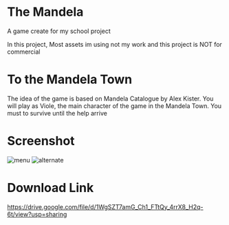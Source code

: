 # The Mandela

A game create for my school project

In this project, Most assets im using not my work and this project is NOT for commercial

# To the Mandela Town
The idea of the game is based on Mandela Catalogue by Alex Kister. You will play as Viole, the main character of the game in the Mandela Town. You must to survive until the help arrive

# Screenshot
![menu](https://github.com/tuankietdang52/The-Mandela/assets/79842421/ea5d1611-063c-4811-a197-33ef101f4ace)
![alternate](https://github.com/tuankietdang52/The-Mandela/assets/79842421/133b4980-6f7b-4efb-9099-88a3a09139b5)

# Download Link
https://drive.google.com/file/d/1WgSZT7amG_Ch1_FTtQy_4rrX8_H2q-6t/view?usp=sharing
